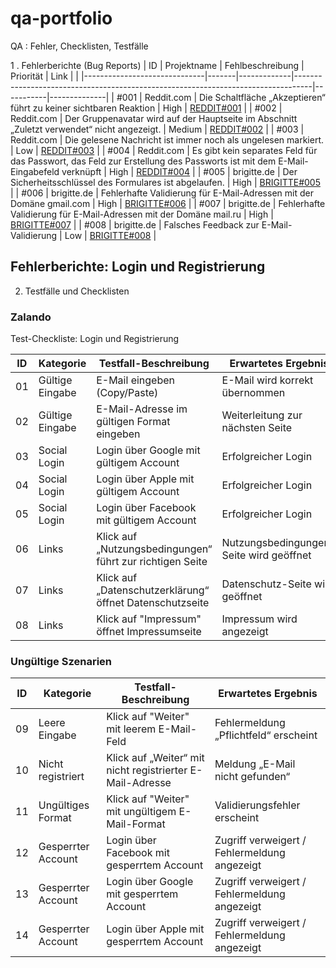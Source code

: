 # qa-portfolio
QA : Fehler, Checklisten, Testfälle

 1 . Fehlerberichte (Bug Reports) 
|  ID   | Projektname  | Fehlbeschreibung  |          Priorität                                                      | Link    |     |
|------------------------------|-------|-------------|----------------------------------------------------------------------------------|-----------|--------------|
| #001                         | Reddit.com | Die Schaltfläche „Akzeptieren“ führt zu keiner sichtbaren Reaktion | High      | [REDDIT#001](https://aseevanina.atlassian.net/browse/RED-1?atlOrigin=eyJpIjoiYmQ5Y2ZiZTgzNjJkNGNkMmI0NWE4NGIxYTZhYTUwMzMiLCJwIjoiaiJ9) |
| #002                         | Reddit.com | Der Gruppenavatar wird auf der Hauptseite im Abschnitt „Zuletzt verwendet“ nicht angezeigt. | Medium    | [REDDIT#002](https://aseevanina.atlassian.net/browse/RED-2?atlOrigin=eyJpIjoiY2I4ZjVlZDg3NmM0NDlkNWFiNGRkZWVkYjY2YWMyYzUiLCJwIjoiaiJ9) |
| #003                         | Reddit.com | Die gelesene Nachricht ist immer noch als ungelesen markiert. | Low       | [REDDIT#003](https://aseevanina.atlassian.net/browse/RED-3?atlOrigin=eyJpIjoiNDEyYjQxN2U4MjdjNDI3NDg0YWFiYmVmMzgyZmJkMDciLCJwIjoiaiJ9) |
| #004                         | Reddit.com | Es gibt kein separates Feld für das Passwort, das Feld zur Erstellung des Passworts ist mit dem E-Mail-Eingabefeld verknüpft | High      | [REDDIT#004](https://aseevanina.atlassian.net/browse/RED-4?atlOrigin=eyJpIjoiNmE1ZjFlY2NkYzE3NDEyMDhiOWFhZjZiNzU3NzkwYzUiLCJwIjoiaiJ9) |
| #005                         | brigitte.de | Der Sicherheitsschlüssel des Formulares ist abgelaufen. | High      | [BRIGITTE#005](https://aseevanina.atlassian.net/browse/BF-3?atlOrigin=eyJpIjoiMzMwMDVjNDhmNGRlNDFjZTlmZmE0M2IzMjVkMzdiY2UiLCJwIjoiaiJ9) |
| #006                         | brigitte.de | Fehlerhafte Validierung für E-Mail-Adressen mit der Domäne gmail.com | High      | [BRIGITTE#006](https://aseevanina.atlassian.net/browse/BF-4?atlOrigin=eyJpIjoiYThkMjNkZmZiYjQ2NDZhZmJiYTYyZWQzZjUxY2VmYTIiLCJwIjoiaiJ9) |
| #007                         | brigitte.de | Fehlerhafte Validierung für E-Mail-Adressen mit der Domäne mail.ru | High      | [BRIGITTE#007](https://aseevanina.atlassian.net/browse/BF-2?atlOrigin=eyJpIjoiOGNiNzgxMmEzNzQ2NDc5N2EwZDMxN2ZlMGQ1MTBmZTciLCJwIjoiaiJ9) |
| #008                         | brigitte.de | Falsches Feedback zur E-Mail-Validierung | Low       | [BRIGITTE#008](https://aseevanina.atlassian.net/browse/BF-5?atlOrigin=eyJpIjoiNjY4NmJiMmFlYWYyNGQyNjg3Y2YwNjM4NWE2ODM1NGIiLCJwIjoiaiJ9) |

## Fehlerberichte: Login und Registrierung




2. Testfälle und Checklisten

  
  ###  Zalando 
  Test-Checkliste: Login und Registrierung 

| ID   | Kategorie          | Testfall-Beschreibung                                                              | Erwartetes Ergebnis                               |
|------|--------------------|-------------------------------------------------------------------------------------|---------------------------------------------------|
| 01   | Gültige Eingabe    | E-Mail eingeben (Copy/Paste)                                                       | E-Mail wird korrekt übernommen                    |
| 02   | Gültige Eingabe    | E-Mail-Adresse im gültigen Format eingeben                                        | Weiterleitung zur nächsten Seite                  |
| 03   | Social Login       | Login über Google mit gültigem Account                                            | Erfolgreicher Login                               |
| 04   | Social Login       | Login über Apple mit gültigem Account                                             | Erfolgreicher Login                               |
| 05   | Social Login       | Login über Facebook mit gültigem Account                                          | Erfolgreicher Login                               |
| 06   | Links              | Klick auf „Nutzungsbedingungen“ führt zur richtigen Seite                         | Nutzungsbedingungen-Seite wird geöffnet           |
| 07   | Links              | Klick auf „Datenschutzerklärung“ öffnet Datenschutzseite                          | Datenschutz-Seite wird geöffnet                   |
| 08   | Links              | Klick auf "Impressum" öffnet Impressumseite                                       | Impressum wird angezeigt                          |

###  Ungültige Szenarien

| ID   | Kategorie          | Testfall-Beschreibung                                                              | Erwartetes Ergebnis                               |
|------|--------------------|-------------------------------------------------------------------------------------|---------------------------------------------------|
| 09   | Leere Eingabe      | Klick auf "Weiter" mit leerem E-Mail-Feld                                          | Fehlermeldung „Pflichtfeld“ erscheint             |
| 10   | Nicht registriert  | Klick auf „Weiter“ mit nicht registrierter E-Mail-Adresse                         | Meldung „E-Mail nicht gefunden“                   |
| 11   | Ungültiges Format  | Klick auf "Weiter" mit ungültigem E-Mail-Format                                   | Validierungsfehler erscheint                      |
| 12   | Gesperrter Account | Login über Facebook mit gesperrtem Account                                        | Zugriff verweigert / Fehlermeldung angezeigt      |
| 13   | Gesperrter Account | Login über Google mit gesperrtem Account                                          | Zugriff verweigert / Fehlermeldung angezeigt      |
| 14   | Gesperrter Account | Login über Apple mit gesperrtem Account                                           | Zugriff verweigert / Fehlermeldung angezeigt      |

